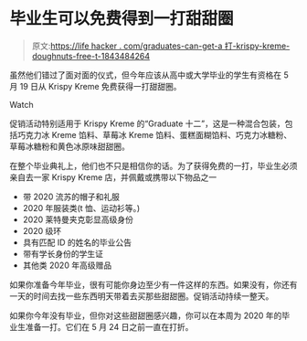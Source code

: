 # 毕业生可以免费得到一打甜甜圈

> 原文:[https://life hacker . com/graduates-can-get-a 打-krispy-kreme-doughnuts-free-t-1843484264](https://lifehacker.com/graduates-can-get-a-dozen-krispy-kreme-doughnuts-free-t-1843484264)

虽然他们错过了面对面的仪式，但今年应该从高中或大学毕业的学生有资格在 5 月 19 日从 Krispy Kreme 免费获得一打甜甜圈。

Watch

促销活动特别适用于 Krispy Kreme 的“Graduate 十二”，这是一种混合包装，包括巧克力冰 Kreme 馅料、草莓冰 Kreme 馅料、蛋糕面糊馅料、巧克力冰糖粉、草莓冰糖粉和黄色冰原味甜甜圈。

在整个毕业典礼上，他们也不只是相信你的话。为了获得免费的一打，毕业生必须亲自去一家 Krispy Kreme 店，并佩戴或携带以下物品之一

*   带 2020 流苏的帽子和礼服
*   2020 年服装类(t 恤、运动衫等。)
*   2020 莱特曼夹克彰显高级身份
*   2020 级环
*   具有匹配 ID 的姓名的毕业公告
*   带有学长身份的学生证
*   其他类 2020 年高级赠品

如果你准备今年毕业，很有可能你身边至少有一件这样的东西。如果没有，你还有一天的时间去找一些东西明天带着去买那些甜甜圈。促销活动持续一整天。

如果你今年没有毕业，但你对这些甜甜圈感兴趣，你可以在本周为 2020 年的毕业生准备一打。它们在 5 月 24 日之前一直在打折。